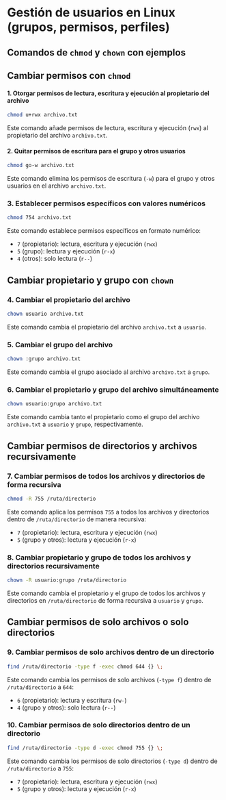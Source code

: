
# Gestión de usuarios en Linux (grupos, permisos, perfiles)

## Comandos de `chmod` y `chown` con ejemplos

## Cambiar permisos con `chmod`

#### 1. Otorgar permisos de lectura, escritura y ejecución al propietario del archivo
```bash
chmod u+rwx archivo.txt
```
Este comando añade permisos de lectura, escritura y ejecución (`rwx`) al propietario del archivo `archivo.txt`.

#### 2. Quitar permisos de escritura para el grupo y otros usuarios
```bash
chmod go-w archivo.txt
```
Este comando elimina los permisos de escritura (`-w`) para el grupo y otros usuarios en el archivo `archivo.txt`.

### 3. Establecer permisos específicos con valores numéricos
```bash
chmod 754 archivo.txt
```
Este comando establece permisos específicos en formato numérico:
- `7` (propietario): lectura, escritura y ejecución (`rwx`)
- `5` (grupo): lectura y ejecución (`r-x`)
- `4` (otros): solo lectura (`r--`)

## Cambiar propietario y grupo con `chown`

### 4. Cambiar el propietario del archivo
```bash
chown usuario archivo.txt
```
Este comando cambia el propietario del archivo `archivo.txt` a `usuario`.

### 5. Cambiar el grupo del archivo
```bash
chown :grupo archivo.txt
```
Este comando cambia el grupo asociado al archivo `archivo.txt` a `grupo`.

### 6. Cambiar el propietario y grupo del archivo simultáneamente
```bash
chown usuario:grupo archivo.txt
```
Este comando cambia tanto el propietario como el grupo del archivo `archivo.txt` a `usuario` y `grupo`, respectivamente.

## Cambiar permisos de directorios y archivos recursivamente

### 7. Cambiar permisos de todos los archivos y directorios de forma recursiva
```bash
chmod -R 755 /ruta/directorio
```
Este comando aplica los permisos `755` a todos los archivos y directorios dentro de `/ruta/directorio` de manera recursiva:
- `7` (propietario): lectura, escritura y ejecución (`rwx`)
- `5` (grupo y otros): lectura y ejecución (`r-x`)

### 8. Cambiar propietario y grupo de todos los archivos y directorios recursivamente
```bash
chown -R usuario:grupo /ruta/directorio
```
Este comando cambia el propietario y el grupo de todos los archivos y directorios en `/ruta/directorio` de forma recursiva a `usuario` y `grupo`.

## Cambiar permisos de solo archivos o solo directorios

### 9. Cambiar permisos de solo archivos dentro de un directorio
```bash
find /ruta/directorio -type f -exec chmod 644 {} \;
```
Este comando cambia los permisos de solo archivos (`-type f`) dentro de `/ruta/directorio` a `644`:
- `6` (propietario): lectura y escritura (`rw-`)
- `4` (grupo y otros): solo lectura (`r--`)

### 10. Cambiar permisos de solo directorios dentro de un directorio
```bash
find /ruta/directorio -type d -exec chmod 755 {} \;
```
Este comando cambia los permisos de solo directorios (`-type d`) dentro de `/ruta/directorio` a `755`:
- `7` (propietario): lectura, escritura y ejecución (`rwx`)
- `5` (grupo y otros): lectura y ejecución (`r-x`)
